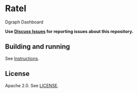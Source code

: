 # Ratel

Dgraph Dashboard

**Use [Discuss Issues](https://discuss.dgraph.io/c/issues/35/ratel/47) for reporting issues about this repository.**

## Building and running
See [Instructions](./INSTRUCTIONS.md).

## License

Apache 2.0. See [LICENSE](./LICENSE).
